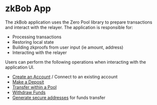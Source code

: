 # zkBob App

The zkBob application uses the Zero Pool library to prepare transactions and interact with the relayer. The application is responsible for:

* Processing transactions
* Restoring local state
* Building zkproofs from user input (ie amount, address)
* Interacting with the relayer

Users can perform the following operations when interacting with the application UI.

* [Create an Account](account-creation/) / Connect to an existing account
* [Make a Deposit](deposits.md)
* [Transfer within a Pool](transfers.md)
* [Withdraw Funds](withdrawals.md)
* [Generate secure addresses](generate-a-secure-address.md) for funds transfer

